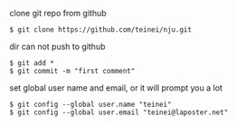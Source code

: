 clone git repo from github
```
$ git clone https://github.com/teinei/nju.git
```

dir can not push to github
```
$ git add *
$ git commit -m "first comment"
```

set global user name and email, or it will prompt you a lot
```
$ git config --global user.name "teinei"
$ git config --global user.email "teinei@laposter.net"
```
